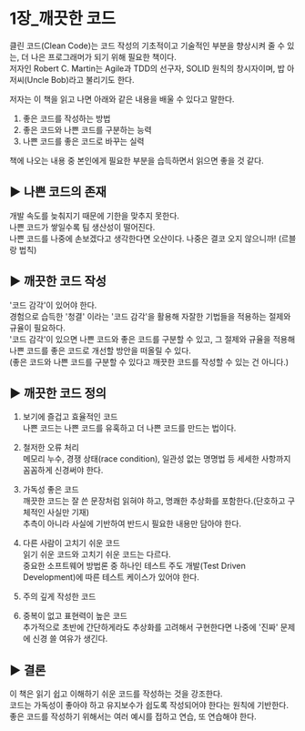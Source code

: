 
# 1장_깨끗한 코드
클린 코드(Clean Code)는 코드 작성의 기초적이고 기술적인 부분을 향상시켜 줄 수 있는, 더 나은 프로그래머가 되기 위해 필요한 책이다.<br/> 
저자인 Robert C. Martin는 Agile과 TDD의 선구자, SOLID 원칙의 창시자이며, 밥 아저씨(Uncle Bob)라고 불리기도 한다.

저자는 이 책을 읽고 나면 아래와 같은 내용을 배울 수 있다고 말한다.
1. 좋은 코드를 작성하는 방법
2. 좋은 코드와 나쁜 코드를 구분하는 능력
3. 나쁜 코드를 좋은 코드로 바꾸는 실력

책에 나오는 내용 중 본인에게 필요한 부분을 습득하면서 읽으면 좋을 것 같다.

## ► 나쁜 코드의 존재
개발 속도를 늦춰지기 때문에 기한을 맞추지 못한다.<br/> 
나쁜 코드가 쌓일수록 팀 생산성이 떨어진다.<br/> 
나쁜 코드를 나중에 손보겠다고 생각한다면 오산이다. 나중은 결코 오지 않으니까! (르블랑 법칙)

## ► 깨끗한 코드 작성
'코드 감각'이 있어야 한다. <br/> 
경험으로 습득한 '청결' 이라는 '코드 감각'을 활용해 자잘한 기법들을 적용하는 절제와 규율이 필요하다.<br/> 
'코드 감각'이 있으면 나쁜 코드와 좋은 코드를 구분할 수 있고, 그 절제와 규율을 적용해 나쁜 코드를 좋은 코드로 개선할 방안을 떠올릴 수 있다.<br/> 
(좋은 코드와 나쁜 코드를 구분할 수 있다고 깨끗한 코드를 작성할 수 있는 건 아니다.)

## ► 깨끗한 코드 정의
1. 보기에 즐겁고 효율적인 코드<br/> 
나쁜 코드는 나쁜 코드를 유혹하고 더 나쁜 코드를 만드는 법이다.

2. 철저한 오류 처리<br/> 
메모리 누수, 경쟁 상태(race condition), 일관성 없는 명명법 등 세세한 사항까지 꼼꼼하게 신경써야 한다.

3. 가독성 좋은 코드<br/> 
깨끗한 코드는 잘 쓴 문장처럼 읽혀야 하고, 명쾌한 추상화를 포함한다.(단호하고 구체적인 사실만 기재)<br/> 
추측이 아니라 사실에 기반하여 반드시 필요한 내용만 담아야 한다.

5. 다른 사람이 고치기 쉬운 코드<br/> 
읽기 쉬운 코드와 고치기 쉬운 코드는 다르다.<br/> 
중요한 소프트웨어 방법론 중 하나인 테스트 주도 개발(Test Driven Development)에 따른 테스트 케이스가 있어야 한다.

6. 주의 깊게 작성한 코드

7. 중복이 없고 표현력이 높은 코드<br/> 
추가적으로 초반에 간단하게라도 추상화를 고려해서 구현한다면 나중에 '진짜' 문제에 신경 쓸 여유가 생긴다.

## ► 결론
이 책은 읽기 쉽고 이해하기 쉬운 코드를 작성하는 것을 강조한다. <br/> 
코드는 가독성이 좋아야 하고 유지보수가 쉽도록 작성되어야 한다는 원칙에 기반한다.<br/> 
좋은 코드를 작성하기 위해서는 여러 예시를 접하고 연습, 또 연습해야 한다.
